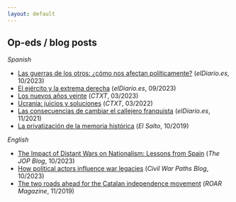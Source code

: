 ```yaml
---
layout: default
---
```


## Op-eds / blog posts

*Spanish*

- [Las guerras de los otros: ¿cómo nos afectan políticamente?](https://www.eldiario.es/piedrasdepapel/guerras-afectan-politicamente_132_10640558.html) (*elDiario.es*, 10/2023)
- [El ejército y la extrema derecha](https://www.eldiario.es/piedrasdepapel/ejercito-extrema-derecha_132_10493272.html) (*elDiario.es*, 09/2023)
- [Los nuevos años veinte](https://ctxt.es/es/20230301/Firmas/42393/francisco-villamil-decada-de-los-veinte-orden-internacional-geopolitica-guerra.htm) (*CTXT*, 03/2023)
- [Ucrania: juicios y soluciones](https://ctxt.es/es/20220301/Firmas/39050/Francisco-Villamil-guerra-envio-de-armas-Ucrania-conflicto-violencia-Rusia-Putin.htm) (*CTXT*, 03/2022)
- [Las consecuencias de cambiar el callejero franquista](https://www.eldiario.es/piedrasdepapel/justicia-transicional-memoria-historica_132_8453155.html) (*elDiario.es*, 11/2021)
- [La privatización de la memoria histórica](https://www.elsaltodiario.com/laplaza/privatizacion-memoria-historica) (*El Salto*, 10/2019)

*English*

- [The Impact of Distant Wars on Nationalism: Lessons from Spain](https://jop.blogs.uni-hamburg.de/the-impact-of-distant-wars-on-nationalism-lessons-from-spain/) (*The JOP Blog*, 10/2023)
- [How political actors influence war legacies](https://www.civilwarpaths.org/2023/10/06/how-political-actors-influence-war-legacies/) (*Civil War Paths Blog*, 10/2023)
- [The two roads ahead for the Catalan independence movement](https://roarmag.org/essays/two-roads-catalan-independence-movement/) (*ROAR Magazine*, 11/2019)